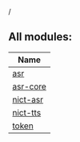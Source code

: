 /

## All modules:

| Name |
|---|
| [asr](asr/index.md) |  |
| [asr-core](asr-core/index.md) |  |
| [nict-asr](nict-asr/index.md) |  |
| [nict-tts](nict-tts/index.md) |  |
| [token](token/index.md) |  |